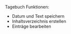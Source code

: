 Tagebuch 
Funktionen: 
- Datum und Text speichern
- Inhaltsverzeichnis erstellen
- Einträge bearbeiten